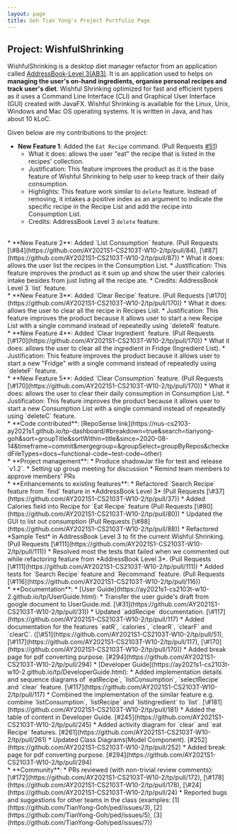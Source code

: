 ```yaml
---
layout: page
title: Goh Tian Yong's Project Portfolio Page
---
```


## Project: WishfulShrinking
WishfulShrinking is a desktop diet manager refactor from an application called [AddressBook-Level 3(AB3)](https://github.com/nus-cs2103-AY2021S1/tp).
 It is an application used to helps on **managing the user's on-hand ingredients, organise personal recipes and track user's diet**.
 Wishful Shrinking optimized for fast and efficient typers as it uses a Command Line Interface (CLI) and Graphical User Interface (GUI) created with JavaFX.
 Wishful Shrinking is available for the Linux, Unix, Windows and Mac OS operating systems.
 It is written in Java, and has about 10 kLoC. 
 
 
Given below are my contributions to the project:


* **New Feature 1**: Added the `Eat Recipe` command. (Pull Requests [\#51](https://github.com/AY2021S1-CS2103T-W10-2/tp/pull/51))
  * What it does: allows the user "eat" the recipe that is listed in the recipes' collection.
  * Justification: This feature improves the product as it is the base feature of Wishful Shrinking to help user to keep track of their daily consumption.
  * Highlights: This feature work similar to `delete` feature. Instead of removing,
   it intakes a positive index as an argument to indicate the specific recipe in the Recipe List and add the recipe into Consumption List.
  * Credits: AddressBook Level 3 `delete` feature.
<br>
* **New Feature 2**: Added `List Consumption` feature. (Pull Requests [\#84](https://github.com/AY2021S1-CS2103T-W10-2/tp/pull/84), [\#87](https://github.com/AY2021S1-CS2103T-W10-2/tp/pull/87))
  * What it does: allows the user list the recipes in the Consumption List.
  * Justification: This feature improves the product as it sum up and show the user their calories intake besides from just listing all the recipe ate. 
  * Credits: AddressBook Level 3 `list` feature. 
<br>
* **New Feature 3**: Added `Clear Recipe` feature. (Pull Requests [\#170](https://github.com/AY2021S1-CS2103T-W10-2/tp/pull/170))
  * What it does: allows the user to clear all the recipe in Recipes List.
  * Justification: This feature improves the product because it allows user to start a new Recipe List with a single command instead of repeatedly using `deleteR` feature.
<br>
* **New Feature 4**: Added `Clear Ingredient` feature. (Pull Requests [\#170](https://github.com/AY2021S1-CS2103T-W10-2/tp/pull/170))
  * What it does: allows the user to clear all the ingredient in Fridge (Ingredient List).
  * Justification: This feature improves the product because it allows user to start a new "Fridge" with a single command instead of repeatedly using `deleteF` feature.
<br>
* **New Feature 5**: Added `Clear Consumption` feature. (Pull Requests [\#170](https://github.com/AY2021S1-CS2103T-W10-2/tp/pull/170))
  * What it does: allows the user to clear their daily consumption in Consumption List.
  * Justification: This feature improves the product because it allows user to start a new Consumption List with a single command instead of repeatedly using `deleteC` feature.
<br>
* **Code contributed**: [RepoSense link](https://nus-cs2103-ay2021s1.github.io/tp-dashboard/#breakdown=true&search=tianyong-goh&sort=groupTitle&sortWithin=title&since=2020-08-14&timeframe=commit&mergegroup=&groupSelect=groupByRepos&checkedFileTypes=docs~functional-code~test-code~other)
<br>
* **Project management**:
  * Produce shadowJar file for test and release `v1.2`.
  * Setting up group meeting for discussion
  * Remind team members to approve members' PRs
<br>
* **Enhancements to existing features**:
  * Refactored `Search Recipe` feature from `find` feature in *AddressBook Level 3* (Pull Requests [\#37](https://github.com/AY2021S1-CS2103T-W10-2/tp/pull/37))
  * Added Calories field into Recipe for `Eat Recipe` feature (Pull Requests [\#80](https://github.com/AY2021S1-CS2103T-W10-2/tp/pull/80))
  * Updated the GUI to list out consumption (Pull Requests [\#88](https://github.com/AY2021S1-CS2103T-W10-2/tp/pull/88))
  * Refactored *Sample Test* in AddressBook Level 3 to fit the current Wishful Shrinking. (Pull Requests [\#111](https://github.com/AY2021S1-CS2103T-W10-2/tp/pull/111))
  * Resolved most the tests that failed when we commented out while refactoring feature from *AddressBook Level 3*. (Pull Requests [\#111](https://github.com/AY2021S1-CS2103T-W10-2/tp/pull/111))
  * Added tests for `Search Recipe` feature and `Recommand` feature. (Pull Requests [\#116](https://github.com/AY2021S1-CS2103T-W10-2/tp/pull/116))
<br>
* **Documentation**:
  * [User Guide](https://ay2021s1-cs2103t-w10-2.github.io/tp/UserGuide.html):
    * Transfer the user guide's draft from google document to UserGuide.md. [\#31](https://github.com/AY2021S1-CS2103T-W10-2/tp/pull/31))
    * Updated `addRecipe` documentation. [\#117](https://github.com/AY2021S1-CS2103T-W10-2/tp/pull/117)
    * Added documentation for the features `eatR`, `calories`, `clearR`, `clearF` and `clearC`. ([\#51](https://github.com/AY2021S1-CS2103T-W10-2/tp/pull/51), [\#117](https://github.com/AY2021S1-CS2103T-W10-2/tp/pull/117), [\#170](https://github.com/AY2021S1-CS2103T-W10-2/tp/pull/170))
    * Added break page for pdf converting purpose. [#294](https://github.com/AY2021S1-CS2103T-W10-2/tp/pull/294)
  * [Developer Guide](https://ay2021s1-cs2103t-w10-2.github.io/tp/DeveloperGuide.html):
    * Added implementation details and sequence diagrams of `eatRecipe`, `listConsumption`,  `selectRecipe` and `clear` feature. [\#117](https://github.com/AY2021S1-CS2103T-W10-2/tp/pull/117)
    * Combined the implementation of the similar feature e.g. combine `listConsumption`, `listRecipe` and `listIngredient` to `list`. [\#181](https://github.com/AY2021S1-CS2103T-W10-2/tp/pull/181)
    * Added the table of content in Developer Guide. [#245](https://github.com/AY2021S1-CS2103T-W10-2/tp/pull/245)
    * Added activity diagram for `clear` and `eat Recipe` features. [#261](https://github.com/AY2021S1-CS2103T-W10-2/tp/pull/261)
    * Updated Class Diagrams(Model Component). [#252](https://github.com/AY2021S1-CS2103T-W10-2/tp/pull/252)
    * Added break page for pdf converting purpose. [#294](https://github.com/AY2021S1-CS2103T-W10-2/tp/pull/294)
<br>
* **Community**:
  * PRs reviewed (with non-trivial review comments): [\#172](https://github.com/AY2021S1-CS2103T-W10-2/tp/pull/172), [\#178](https://github.com/AY2021S1-CS2103T-W10-2/tp/pull/178), [\#24](https://github.com/AY2021S1-CS2103T-W10-2/tp/pull/24)
  * Reported bugs and suggestions for other teams in the class (examples: [1](https://github.com/TianYong-Goh/ped/issues/3), [2](https://github.com/TianYong-Goh/ped/issues/5), [3](https://github.com/TianYong-Goh/ped/issues/7))
